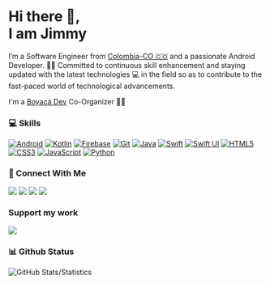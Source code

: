 # Hi there 👋, </br> I am Jimmy

I’m a Software Engineer from [Colombia-CO 🇨🇴](https://www.google.com/maps/place/Colombia/@4,-72z/) and a passionate Android Developer. 👨‍💻 Committed to continuous skill enhancement and staying updated with the latest technologies 💻 in the field so as to contribute to the fast-paced world of technological
advancements.

I'm a [Boyacá Dev](https://boyaca-dev.org/) Co-Organizer ✌🏼

### 💻 Skills
[![Android](https://img.shields.io/badge/Android-white?style=for-the-badge&logo=android&logoColor=fff&color=424242)](https://www.android.com/)
[![Kotlin](https://img.shields.io/badge/Kotlin-white?style=for-the-badge&logo=kotlin&logoColor=fff&color=424242)](https://kotlinlang.org/)
[![Firebase](https://img.shields.io/badge/Firebase-white?style=for-the-badge&logo=firebase&logoColor=fff&color=424242)](https://firebase.google.com/)
[![Git](https://img.shields.io/badge/Git-white?style=for-the-badge&logo=git&logoColor=fff&color=424242)](https://git-scm.com/)
[![Java](https://img.shields.io/badge/Java-white?style=for-the-badge&logo=java&logoColor=fff&color=424242)](https://www.java.com)
[![Swift](https://img.shields.io/badge/Swift-white?style=for-the-badge&logo=swift&logoColor=fff&color=424242)](https://developer.apple.com/swift/)
[![Swift UI](https://img.shields.io/badge/Swift_UI-white?style=for-the-badge&logo=swift&logoColor=fff&color=424242)](https://developer.apple.com/xcode/swiftui/)
[![HTML5](https://img.shields.io/badge/HTML5-white?style=for-the-badge&logo=html5&logoColor=fff&color=424242)](https://developer.mozilla.org/en-US/docs/Web/Guide/HTML/HTML5)
[![CSS3](https://img.shields.io/badge/CSS3-white?style=for-the-badge&logo=css3&logoColor=fff&color=424242)](https://www.w3schools.com/css/css_intro.asp)
[![JavaScript](https://img.shields.io/badge/JavaScript-white?style=for-the-badge&logo=javascript&logoColor=fff&color=424242)](https://www.javascript.com/)
[![Python](https://img.shields.io/badge/Python-white?style=for-the-badge&logo=python&logoColor=fff&color=424242)](https://www.python.org/)

### 👥 Connect With Me

[<img src="https://img.shields.io/badge/website-%233867D6.svg?&style=for-the-badge&logoColor=white&logo=data:image/png;base64,iVBORw0KGgoAAAANSUhEUgAAABgAAAAYCAYAAADgdz34AAAAGXRFWHRTb2Z0d2FyZQBBZG9iZSBJbWFnZVJlYWR5ccllPAAAAOpJREFUeNpiYBjW4P///wpA3A/E5/9jgvNQOQVyDe//TzzoJ8VgATQXv0di34dibHIgPQLEWIBs+HwgTkDiO0AxDARA1RBnCVqwJEDF1sM0Y3HEeig/gWBwQSMU7nKk4EKxEN1AJDFknyhQGqlERzoTkh0OVEzhDth8AAMFSJEJ8/Z+LOr3Q+UakMQC0IOOBRbWSHovMDIyHoCK+5Po8g/oAky0Lg3AFgBdjGwzsm8+kmieALEZjFJwHlsQHaBiyBwgKqOhpa5+pNTVj6X4OI83o9G8qMBRkpJc2A18cU3zCoduVeaQAQABBgBb2mB8ePpZSAAAAABJRU5ErkJggg==">](https://jimmyplazas.dev/)
[<img src="https://img.shields.io/badge/twitter-%231DA1F2.svg?&style=for-the-badge&logo=x&logoColor=white"/>](https://twitter.com/jimmyale3201)
[<img src="https://img.shields.io/badge/linkedin-%230077B5.svg?&style=for-the-badge&logo=linkedin&logoColor=white"/>](https://www.linkedin.com/in/jimmyplazas/)
[<img src="https://img.shields.io/badge/instagram-%23C13584.svg?&style=for-the-badge&logo=instagram&logoColor=white"/>](https://www.instagram.com/jimmy.alejandro_)

### Support my work
[<img src="https://img.shields.io/badge/buy%20me%20a%20coffee-%23FFDD00.svg?style=for-the-badge&logo=data%3Aimage%2Fpng%3Bbase64%2CiVBORw0KGgoAAAANSUhEUgAAABgAAAAYCAYAAADgdz34AAAAGXRFWHRTb2Z0d2FyZQBBZG9iZSBJbWFnZVJlYWR5ccllPAAAAJdJREFUeNpiYBhE4D0UE8snGfyHYmL5YMBEa2%2BzkKD2A4n8YQwaoKnhP4UYa4o6TwWD%2F%2BNKUQ1IEuuB2AGXQjKSNDyjwAzHq5AcCwSQBB2oaQETEemdqmUNzYKILpGML5lSzQJcGY2qFmBTaECC4SQFLbaIJwTW4ysqiIl4XMAAyfD%2FUL1EAXLKp%2FO0KmHfk%2BLyoQEAAgwALvuOv5JVEn4AAAAASUVORK5CYII%3D"/>](https://buymeacoffee.com/jimmyplazas)

### 📊 Github Status
<img src="https://github-readme-stats.vercel.app/api?username=jimmyale3102&show_icons=true&count_private=true&title_color=afc2ef&icon_color=afc2ef&theme=react" alt="GitHub Stats/Statistics" align="top"/>

